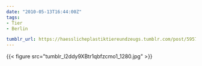```yaml
---
date: "2010-05-13T16:44:00Z"
tags:
- Tier
- Berlin

tumblr_url: https://haesslicheplastiktiereundzeugs.tumblr.com/post/595729872
---
```

{{< figure src="tumblr_l2ddy9XBtr1qbfzcmo1_1280.jpg" >}}
